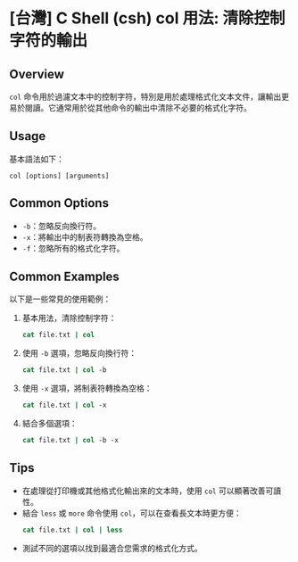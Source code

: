 # [台灣] C Shell (csh) col 用法: 清除控制字符的輸出

## Overview
`col` 命令用於過濾文本中的控制字符，特別是用於處理格式化文本文件，讓輸出更易於閱讀。它通常用於從其他命令的輸出中清除不必要的格式化字符。

## Usage
基本語法如下：
```
col [options] [arguments]
```

## Common Options
- `-b`：忽略反向換行符。
- `-x`：將輸出中的制表符轉換為空格。
- `-f`：忽略所有的格式化字符。

## Common Examples
以下是一些常見的使用範例：

1. 基本用法，清除控制字符：
   ```csh
   cat file.txt | col
   ```

2. 使用 `-b` 選項，忽略反向換行符：
   ```csh
   cat file.txt | col -b
   ```

3. 使用 `-x` 選項，將制表符轉換為空格：
   ```csh
   cat file.txt | col -x
   ```

4. 結合多個選項：
   ```csh
   cat file.txt | col -b -x
   ```

## Tips
- 在處理從打印機或其他格式化輸出來的文本時，使用 `col` 可以顯著改善可讀性。
- 結合 `less` 或 `more` 命令使用 `col`，可以在查看長文本時更方便：
  ```csh
  cat file.txt | col | less
  ```
- 測試不同的選項以找到最適合您需求的格式化方式。